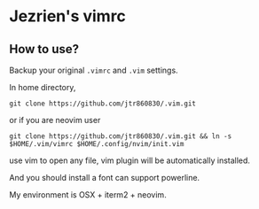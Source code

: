 Jezrien's vimrc
===

How to use?
---

Backup your original `.vimrc` and `.vim` settings.

In home directory, 

```
git clone https://github.com/jtr860830/.vim.git
```
or if you are neovim user
```
git clone https://github.com/jtr860830/.vim.git && ln -s $HOME/.vim/vimrc $HOME/.config/nvim/init.vim
```

use vim to open any file, vim plugin will be automatically installed.

And you should install a font can support powerline.

My environment is OSX + iterm2 + neovim.

